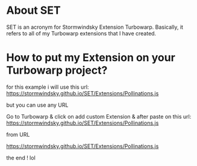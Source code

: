 # About SET
SET is an acronym for Stormwindsky Extension Turbowarp. Basically, it refers to all of my Turbowarp extensions that I have created.


# How to put my Extension on your Turbowarp project?

for this example i will use this url: https://stormwindsky.github.io/SET/Extensions/Pollinations.js

but you can use any URL

Go to Turbowarp & click on add custom Extension & after paste on this url: https://stormwindsky.github.io/SET/Extensions/Pollinations.js

from URL

https://stormwindsky.github.io/SET/Extensions/Pollinations.js

the end ! lol

